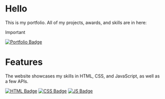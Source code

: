 # Hello
This is my portfolio. All of my projects, awards, and skills are in here:

> [!IMPORTANT] 
> [![Portfolio Badge](https://img.shields.io/badge/Open%20Portfolio-1d803e?style=for-the-badge)](https://nalabportfolio.netlify.app)

# Features
<p>The website showcases my skills in HTML, CSS, and JavaScript, as well as a few APIs.</p>

[![HTML Badge](https://img.shields.io/badge/HTML5-E34F26?style=for-the-badge&logo=html5&logoColor=white)](#) 
[![CSS Badge](https://img.shields.io/badge/CSS3-1572B6?style=for-the-badge&logo=css3&logoColor=white)](#) 
[![JS Badge](https://img.shields.io/badge/JavaScript-F7DF1E?style=for-the-badge&logo=javascript&logoColor=black)](#)
